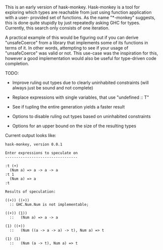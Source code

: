 This is an early version of hask-monkey.  Hask-monkey is a tool for exploring
which types are reachable from just using function application with a user-
provided set of functions.  As the name "*-monkey" suggests, this is done
quite stupidly by just repeatedly asking GHC for types.  Currently, this
search only consists of one iteration.

A practical example of this would be figuring out if you can derive
"unsafeCoerce" from a library that implements some of its functions in terms of
it.  In other words, attempting to see if your usage of "unsafeCoerce" was
valid or not.  This use-case was the inspiration for this, however a good
implementation would also be useful for type-driven code completion.


TODO:

  * Improve ruling out types due to clearly uninhabited constraints
    (will always just be sound and not complete)

  * Replace expressions with single variables, that use "undefined :: T"

  * See if tupling the entire generation yields a faster result

  * Options to disable ruling out types based on uninhabited constraints

  * Options for an upper bound on the size of the resulting types


Current output looks like:
```
hask-monkey, version 0.0.1

Enter expressions to speculate on
---------------------------------

:t (+)
  (Num a) => a -> a -> a
:t 1
  (Num a) => a
:t 

Results of speculation:

((+)) ((+))
  :: GHC.Num.Num is not implementable;

((+)) (1))
  ::   (Num a) => a -> a

(1) ((+))
  ::   (Num ((a -> a -> a) -> t), Num a) => t

(1) (1)
  ::   (Num (a -> t), Num a) => t

```
